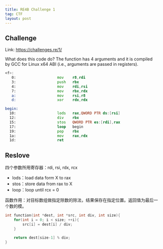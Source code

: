 ```yaml
---
title: RE4B Challenge 1
tag: CTF
layout: post
---
```


## Challenge

Link: <https://challenges.re/1/>

What does this code do? The function has 4 arguments and it is compiled by GCC for Linux x64 ABI (i.e., arguments are passed in registers).

``` asm
<f>:
   0:                   mov    r8,rdi
   3:                   push   rbx
   4:                   mov    rdi,rsi
   7:                   mov    rbx,rdx
   a:                   mov    rsi,r8
   d:                   xor    rdx,rdx

begin:
  10:                   lods   rax,QWORD PTR ds:[rsi]
  12:                   div    rbx
  15:                   stos   QWORD PTR es:[rdi],rax
  17:                   loop   begin
  19:                   pop    rbx
  1a:                   mov    rax,rdx
  1d:                   ret
```

## Reslove

四个参数所用寄存器：rdi, rsi, rdx, rcx

* lods：load data form X to rax
* stos：store data from rax to X
* loop：loop until rcx = 0

函数作用：对目标数组做指定除数的除法，结果保存在指定位置。返回值为最后一个数的模。

``` c
int function(int *dest, int *src, int div, int size){
    for(int i = 0; i < size; ++i){
        src[i] = dest[i] / div;
    }

    return dest[size-1] % div;
}
```

